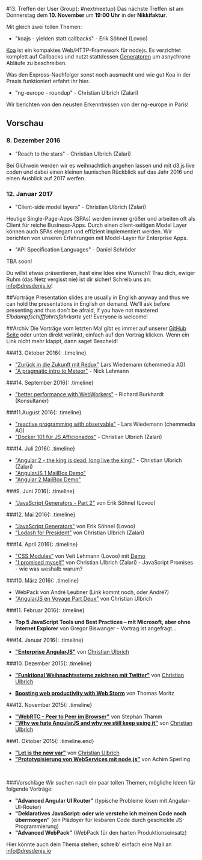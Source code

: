 #13. Treffen der User Group{: #nextmeetup}
Das nächste Treffen ist am Donnerstag dem **10. November** um **19:00 Uhr** in der **Nikkifaktur**. 

Mit gleich zwei tollen Themen:

* "koajs - yielden statt callbacks" - Erik Söhnel (Lovoo)

[Koa](http://koajs.com/) ist ein kompaktes Web/HTTP-Framework für nodejs.
Es verzichtet komplett auf Callbacks und nutzt stattdessen [Generatoren](https://github.com/tj/co) um asnychrone Abläufe zu beschreiben.

Was den Express-Nachfolger sonst noch ausmacht und wie gut Koa in der Praxis funktioniert erfahrt ihr hier.

* "ng-europe - roundup" - Christian Ulbrich (Zalari) 

Wir berichten von den neusten Erkenntnissen von der ng-europe in Paris!

## Vorschau


### 8. Dezember 2016
* "Reach to the stars" - Christian Ulbrich (Zalari)

Bei Glühwein werden wir es weihnachtlich angehen lassen und mit d3.js live coden und dabei einen kleinen launischen Rückblick auf das Jahr 2016 und einen Ausblick auf 2017 werfen.

### 12. Januar 2017
* "Client-side model layers" - Christian Ulbrich (Zalari)

Heutige Single-Page-Apps (SPAs) werden immer größer und arbeiten oft als Client für reiche Business-Apps. Durch einen client-seitigen Model Layer können auch SPAs elegant und effizient implementiert werden. Wir berichten von unseren Erfahrungen mit Model-Layer für Enterprise Apps. 

* "API Specification Languages" - Daniel Schröder

TBA soon!

Du willst etwas präsentieren, hast eine Idee eine Wunsch? Trau dich, ewiger Ruhm (das Netz vergisst nie) ist dir sicher! Schreib uns an: <info@dresdenjs.io>!

##Vorträge
Presentation slides are usually in English anyway and thus we can hold the presentations in English on demand. We'll ask before presenting and thus don't be afraid, if you have not mastered _Elbdampfschifffahrtsfahrkarte_ yet!  Everyone is welcome!

##Archiv
Die Vorträge vom letzten Mal gibt es immer auf unserer [GitHub Seite](https://github.com/dresdenjs/) oder unten direkt verlinkt, einfach auf den Vortrag klicken. Wenn ein Link nicht mehr klappt, dann saget Bescheid!

###13. Oktober 2016{: .timeline}
* ["Zurück in die Zukunft mit Redux"](https://github.com/gernsdorfer/redux)
Lars Wiedemann (chemmedia AG)
* ["A pragmatic intro to Meteor"](https://raw.githubusercontent.com/dresdenjs/dresdenjs.io/master/app/assets/presentations/presentation_webworker.pdf) - Nick Lehmann


###14. September 2016{: .timeline}
* ["better performance with WebWorkers"](https://raw.githubusercontent.com/dresdenjs/dresdenjs.io/master/app/assets/presentations/presentation_webworker.pdf) - Richard Burkhardt (Konsultaner)

###11.August 2016{: .timeline}
* ["reactive programming with observable"](https://github.com/gernsdorfer/observer) - Lars Wiedemann (chemmedia AG)
* ["Docker 101 für JS Afficionados"](https://raw.githubusercontent.com/dresdenjs/dresdenjs.io/master/app/assets/presentations/presentation_Docker_101_for_JS_Afficionados.pdf) - Christian Ulbrich (Zalari)

###14. Juli 2016{: .timeline}
* ["Angular 2 - the king is dead, long live the king!"](https://raw.githubusercontent.com/dresdenjs/dresdenjs.io/master/app/assets/presentations/presentation_angular2_the_king_is_dead.pdf) - Christian Ulbrich (Zalari)
* ["AngularJS 1 MailBox Demo"](https://github.com/dresdenjs/mailbox-demo-angularjs)
* ["Angular 2 MailBox Demo"](https://github.com/dresdenjs/mailbox-demo-angular2)

###9. Juni 2016{: .timeline}
* ["JavaScript Generators - Part 2"](https://hoeck.github.io/dresdenjs-generators-part-two) von Erik Söhnel (Lovoo)


###12. Mai 2016{: .timeline}
* ["JavaScript Generators"](https://hoeck.github.io/dresdenjs-generators) von Erik Söhnel (Lovoo)
* ["Lodash for President"](https://raw.githubusercontent.com/dresdenjs/dresdenjs.io/master/app/assets/presentations/presentation_lodash_for_president.pdf) von Christian Ulbrich (Zalari)

###14. April 2016{: .timeline}

* ["CSS Modules"](https://github.com/levito/slides-css-modules) von Veit Lehmann (Lovoo) mit [Demo](https://github.com/levito/css-modules-demo)
* ["I promised myself"](https://raw.githubusercontent.com/dresdenjs/dresdenjs.io/master/app/assets/presentations/presentation_I_promised_myself.pdf) von Christian Ulbrich (Zalari) - JavaScript Promises - wie was weshalb warum?


###10. März 2016{: .timeline}

* WebPack von André Leubner (Link kommt noch, oder André?)
* ["AngularJS en Voyage Part Deux"](https://github.com/dresdenjs/dresdenjs.io/raw/master/app/assets/presentations/presentation_angularjs_enterprise_part_deux.pdf) von Christian Ulbrich

###11. Februar 2016{: .timeline}

* **Top 5 JavaScript Tools und Best Practices – mit Microsoft, aber ohne Internet Explorer** von Gregor Biswanger - Vortrag ist angefragt...

###14. Januar 2016{: .timeline}

* **["Enterprise AngularJS"](http://bit.ly/1SrPnCS)** von [Christian Ulbrich](mailto:christian@dresdenjs.io) 

###10. Dezember 2015{: .timeline}

* **["Funktional Weihnachtssterne zeichnen mit Twitter"](https://github.com/dresdenjs/xmas-star-twitterizer)** von [Christian Ulbrich](mailto:christian@dresdenjs.io)

* **[Boosting web productivity with Web Storm](https://github.com/dresdenjs/boosting-productivity-with-webstorm)** von Thomas Moritz

###12. November 2015{: .timeline}

* **["WebRTC - Peer to Peer im Browser"](https://github.com/Innovailable/webrtc-security-talk/tree/no_security)** von Stephan Thamm
* **["Why we hate AngularJS and why we still keep using it"](https://github.com/dresdenjs/dresdenjs.io/raw/gh-pages/assets/presentations/presentation_why_hate.pdf)** von [Christian Ulbrich](mailto:christian@dresdenjs.io)

###1. Oktober 2015{: .timeline.end}

* **["Let is the new var"](https://github.com/dresdenjs/let-is-the-new-var)** von [Christian Ulbrich](mailto:christian@dresdenjs.io)
* **["Prototypisierung von WebServices mit node.js"](https://github.com/dresdenjs/api-mock-using-nodejs)** von Achim Sperling

&#160;

###Vorschläge
Wir suchen nach ein paar tollen Themen, mögliche Ideen für folgende Vorträge:

* **"Advanced Angular UI Router"** (typische Probleme lösen mit Angular-UI-Router)
* **"Deklaratives JavaScript: oder wie verstehe ich meinen Code noch übermorgen"** (ein Plädoyer für lesbaren Code durch geschickte JS-Programmierung)
* **"Advanced WebPack"** (WebPack für den harten Produktionseinsatz)

Hier könnte auch dein Thema stehen; schreib' einfach eine Mail an <info@dresdenjs.io>
